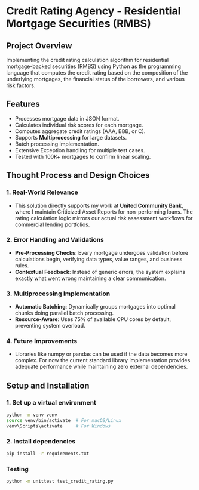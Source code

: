 # Credit Rating Agency - Residential Mortgage Securities (RMBS)

## Project Overview

Implementing the credit rating calculation algorithm for residential mortgage-backed
securities (RMBS) using Python as the programming language that computes the credit rating based
on the composition of the underlying mortgages, the financial status of the borrowers, 
and various risk factors.

## Features

- Processes mortgage data in JSON format.
- Calculates individual risk scores for each mortgage.
- Computes aggregate credit ratings (AAA, BBB, or C).
- Supports **Multiprocessing** for large datasets.
- Batch processing implementation.
- Extensive Exception handling for multiple test cases.
- Tested with 100K+ mortgages to confirm linear scaling.

## Thought Process and Design Choices

### 1. **Real-World Relevance**
   - This solution directly supports my work at **United Community Bank**, where I maintain Criticized Asset Reports for non-performing loans. The rating calculation logic mirrors our actual risk assessment workflows for commercial lending portfolios.

### 2. **Error Handling and Validations**
   - **Pre-Processing Checks**: Every mortgage undergoes validation before calculations begin, verifying data types, value ranges, and business rules.
   - **Contextual Feedback**: Instead of generic errors, the system explains exactly what went wrong maintaining a clear communication.

### 3. **Multiprocessing Implementation**
   - **Automatic Batching**: Dynamically groups mortgages into optimal chunks doing parallel batch processing.
   - **Resource-Aware**: Uses 75% of available CPU cores by default, preventing system overload.

### 4. **Future Improvements**
   - Libraries like numpy or pandas can be used if the data becomes more complex. For now the current standard library implementation provides adequate performance while maintaining zero external dependencies.

## Setup and Installation

### 1. Set up a virtual environment
```sh
python -m venv venv
source venv/bin/activate  # For macOS/Linux
venv\Scripts\activate     # For Windows
```

### 2. Install dependencies
```sh
pip install -r requirements.txt
```

### Testing
```sh
python -m unittest test_credit_rating.py
```
